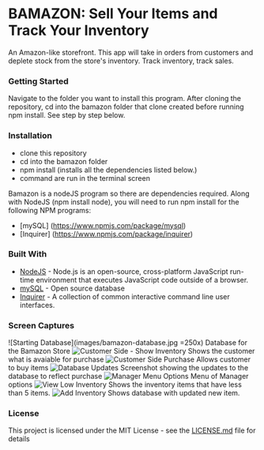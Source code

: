 # BAMAZON: Sell Your Items and Track Your Inventory

An Amazon-like storefront. This app will take in orders from customers and deplete stock from the store's inventory. Track inventory, track sales.


### Getting Started

Navigate to the folder you want to install this program. After cloning the repository, cd into the bamazon folder that clone created before running npm install. See step by step below.


### Installation

- clone this repository
- cd into the bamazon folder
- npm install (installs all the dependencies listed below.)
- command are run in the terminal screen

Bamazon is a nodeJS program so there are dependencies required. Along with NodeJS (npm install node), you will need to run npm install for the following NPM programs:

* [mySQL] (https://www.npmjs.com/package/mysql)
* [Inquirer] (https://www.npmjs.com/package/inquirer)


### Built With

* [NodeJS](https://nodejs.org/en/) - Node.js is an open-source, cross-platform JavaScript run-time environment that executes JavaScript code outside of a browser.
* [mySQL](https://www.npmjs.com/package/mysql) - Open source database
* [Inquirer](https://www.npmjs.com/package/inquirer) - A collection of common interactive command line user interfaces. 

### Screen Captures

![Starting Database](images/bamazon-database.jpg =250x)
Database for the Bamazon Store
![Customer Side - Show Inventory](images/screenshot01.jpg)
Shows the customer what is avaiable for purchase
![Customer Side Purchase](images/screenshot02.jpg)
Allows customer to buy items
![Database Updates](images/screenshot03.jpg)
Screenshot showing the updates to the database to reflect purchase
![Manager Menu Options](images/screenshot04.jpg)
Menu of Manager options
![View Low Inventory](images/screenshot05.jpg)
Shows the inventory items that have less than 5 items.
![Add Inventory](images/screenshot06.jpg)
Shows database with updated new item.


### License

This project is licensed under the MIT License - see the [LICENSE.md](LICENSE.md) file for details
